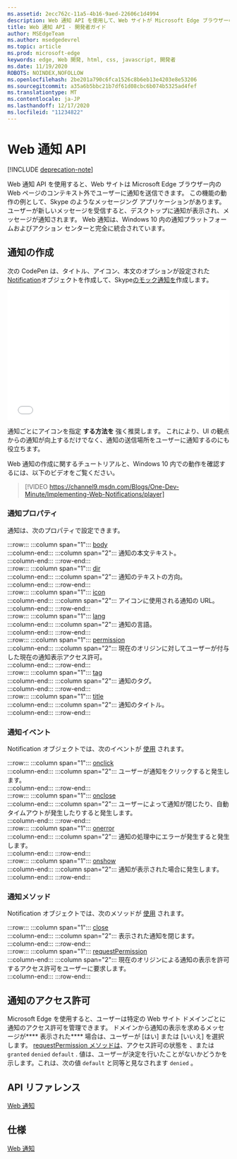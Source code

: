 ```yaml
---
ms.assetid: 2ecc762c-11a5-4b16-9aed-22606c1d4994
description: Web 通知 API を使用して、Web サイトが Microsoft Edge ブラウザーのコンテキスト外でユーザーに通知を送信する方法について説明します。
title: Web 通知 API - 開発者ガイド
author: MSEdgeTeam
ms.author: msedgedevrel
ms.topic: article
ms.prod: microsoft-edge
keywords: edge, Web 開発, html, css, javascript, 開発者
ms.date: 11/19/2020
ROBOTS: NOINDEX,NOFOLLOW
ms.openlocfilehash: 2be201a790c6fca1526c8b6eb13e4203e8e53206
ms.sourcegitcommit: a35a6b5bbc21b7df61d08cbc6b074b5325ad4fef
ms.translationtype: MT
ms.contentlocale: ja-JP
ms.lasthandoff: 12/17/2020
ms.locfileid: "11234822"
---
```

# Web 通知 API  

[!INCLUDE [deprecation-note](../../includes/legacy-edge-note.md)]  

Web 通知 API を使用すると、Web サイトは Microsoft Edge ブラウザー内の Web ページのコンテキスト外でユーザーに通知を送信できます。  この機能の動作の例として、Skype のようなメッセージング アプリケーションがあります。  ユーザーが新しいメッセージを受信すると、デスクトップに通知が表示され、メッセージが通知されます。  Web 通知は、Windows 10 内の通知プラットフォームおよびアクション センターと完全に統合されています。  

## 通知の作成  

次の CodePen は、タイトル、アイコン、本文のオプションが設定[](https://msdn.microsoft.com/library/mt710826)された[Notification](https://msdn.microsoft.com/library/mt710818)オブジェクトを作成して、Skype[のモック](https://msdn.microsoft.com/library/mt710814)[通知を](https://msdn.microsoft.com/library/mt710811)作成します。  

<iframe height='295' scrolling='no' title='Web 通知' src='//codepen.io/MicrosoftEdgeDocumentation/embed/RGbxWW/?height=295&theme-id=23761&default-tab=result&embed-version=2&editable=true' frameborder='no' allowtransparency='true' allowfullscreen='true' style='width: 100%;'>CodePen で Microsoft Edge Docs ( @MicrosoftEdgeDocumentation ) によるペン <a href='https://codepen.io/MicrosoftEdgeDocumentation/pen/RGbxWW/'> Web </a> <a href='https://codepen.io/MicrosoftEdgeDocumentation'> </a> 通知 <a href='https://codepen.io'> を参照してください </a> 。</iframe>  

通知ごとにアイコンを指定 **する方法を** 強く推奨します。  これにより、UI の観点からの通知が向上するだけでなく、通知の送信場所をユーザーに通知するのにも役立ちます。  

Web 通知の作成に関するチュートリアルと、Windows 10 内での動作を確認するには、以下のビデオをご覧ください。  

> [!VIDEO https://channel9.msdn.com/Blogs/One-Dev-Minute/Implementing-Web-Notifications/player]  

### 通知プロパティ  

通知は、次のプロパティで設定できます。  

:::row:::
   :::column span="1":::
      [body](https://developer.mozilla.org/docs/Web/API/Notification/body)  
   :::column-end:::
   :::column span="2":::
      通知の本文テキスト。  
   :::column-end:::
:::row-end:::  
:::row:::
   :::column span="1":::
      [dir](https://developer.mozilla.org/docs/Web/API/Notification/dir)  
   :::column-end:::
   :::column span="2":::
      通知のテキストの方向。  
   :::column-end:::
:::row-end:::  
:::row:::
   :::column span="1":::
      [icon](https://developer.mozilla.org/docs/Web/API/Notification/icon)  
   :::column-end:::
   :::column span="2":::
      アイコンに使用される通知の URL。  
   :::column-end:::
:::row-end:::  
:::row:::
   :::column span="1":::
      [lang](https://developer.mozilla.org/docs/Web/API/Notification/lang)  
   :::column-end:::
   :::column span="2":::
      通知の言語。  
   :::column-end:::
:::row-end:::  
:::row:::
   :::column span="1":::
      [permission](https://developer.mozilla.org/docs/Web/API/Notification/permission)  
   :::column-end:::
   :::column span="2":::
      現在のオリジンに対してユーザーが付与した現在の通知表示アクセス許可。  
   :::column-end:::
:::row-end:::  
:::row:::
   :::column span="1":::
      [tag](https://developer.mozilla.org/docs/Web/API/Notification/tag)  
   :::column-end:::
   :::column span="2":::
      通知のタグ。  
   :::column-end:::
:::row-end:::  
:::row:::
   :::column span="1":::
      [title](https://developer.mozilla.org/docs/Web/API/Notification/title)  
   :::column-end:::
   :::column span="2":::
      通知のタイトル。  
   :::column-end:::
:::row-end:::  

### 通知イベント  

Notification オブジェクトでは、次のイベントが [使用](https://developer.mozilla.org/docs/Web/API/Notification) されます。  

:::row:::
   :::column span="1":::
      [onclick](https://developer.mozilla.org/docs/Web/API/Element/click_event)  
   :::column-end:::
   :::column span="2":::
      ユーザーが通知をクリックすると発生します。  
   :::column-end:::
:::row-end:::  
:::row:::
   :::column span="1":::
      [onclose](https://developer.mozilla.org/docs/Archive/Mozilla/XUL/Events/close_event)  
   :::column-end:::
   :::column span="2":::
      ユーザーによって通知が閉じたり、自動タイムアウトが発生したりすると発生します。  
   :::column-end:::
:::row-end:::  
:::row:::
   :::column span="1":::
      [onerror](https://developer.mozilla.org/docs/Web/API/Element/error_event)  
   :::column-end:::
   :::column span="2":::
      通知の処理中にエラーが発生すると発生します。  
   :::column-end:::
:::row-end:::  
:::row:::
   :::column span="1":::
      [onshow](https://developer.mozilla.org/docs/Web/API/Element/show_event)  
   :::column-end:::
   :::column span="2":::
      通知が表示された場合に発生します。  
   :::column-end:::
:::row-end:::  

### 通知メソッド  

Notification オブジェクトでは、次のメソッドが [使用](https://developer.mozilla.org/docs/Web/API/Notification) されます。  

:::row:::
   :::column span="1":::
      [close](https://developer.mozilla.org/docs/Web/API/Notification/close)  
   :::column-end:::
   :::column span="2":::
      表示された通知を閉じます。  
   :::column-end:::
:::row-end:::  
:::row:::
   :::column span="1":::
      [requestPermission](https://developer.mozilla.org/docs/Web/API/Notification/requestPermission)  
   :::column-end:::
   :::column span="2":::
      現在のオリジンによる通知の表示を許可するアクセス許可をユーザーに要求します。  
   :::column-end:::
:::row-end:::  

## 通知のアクセス許可  

Microsoft Edge を使用すると、ユーザーは特定の Web サイト ドメインごとに通知のアクセス許可を管理できます。  ドメインから通知の表示を求めるメッセージが**** 表示された**** 場合は、ユーザーが [はい] または [いいえ] を選択します。  [requestPermission メソッドは](https://developer.mozilla.org/docs/Web/API/Notification/requestPermission)、アクセス許可の状態を 、または `granted` `denied` `default` .  値は、ユーザーが決定を行いたことがないかどうかを示します。これは、次の値 `default` と同等と見なされます `denied` 。  

## API リファレンス  

[Web 通知](https://developer.mozilla.org/docs/Web/API/Notifications_API)  

## 仕様  

[Web 通知](https://notifications.spec.whatwg.org)  
